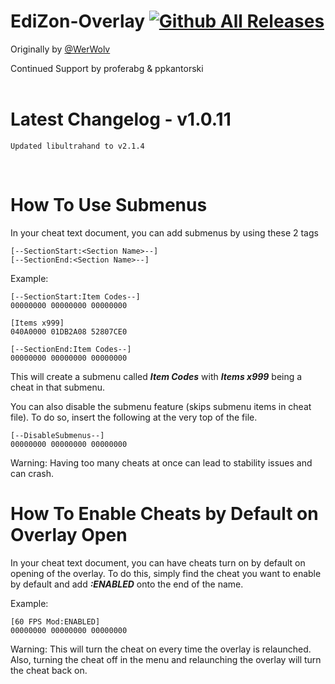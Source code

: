 # EdiZon-Overlay [![Github All Releases](https://img.shields.io/github/downloads/proferabg/EdiZon-Overlay/total.svg)]()

Originally by [@WerWolv](https://www.github.com/WerWolv)

Continued Support by proferabg & ppkantorski
<br />
<br />

# Latest Changelog - v1.0.11
    Updated libultrahand to v2.1.4
<br />

# How To Use Submenus

In your cheat text document, you can add submenus by using these 2 tags

    [--SectionStart:<Section Name>--]
    [--SectionEnd:<Section Name>--]

Example:

    [--SectionStart:Item Codes--]
    00000000 00000000 00000000    

    [Items x999]
    040A0000 01DB2A08 52807CE0

    [--SectionEnd:Item Codes--]
    00000000 00000000 00000000

This will create a submenu called ***Item Codes*** with ***Items x999*** being a cheat in that submenu.

You can also disable the submenu feature (skips submenu items in cheat file).
To do so, insert the following at the very top of the file.

    [--DisableSubmenus--]
    00000000 00000000 00000000

Warning: Having too many cheats at once can lead to stability issues and can crash.
<br />

# How To Enable Cheats by Default on Overlay Open

In your cheat text document, you can have cheats turn on by default on opening of the overlay.
To do this, simply find the cheat you want to enable by default and add ***:ENABLED*** onto the end of the name.

Example:

    [60 FPS Mod:ENABLED]
    00000000 00000000 00000000

Warning: This will turn the cheat on every time the overlay is relaunched. Also, turning the cheat off in the menu and relaunching the overlay will turn the cheat back on.
